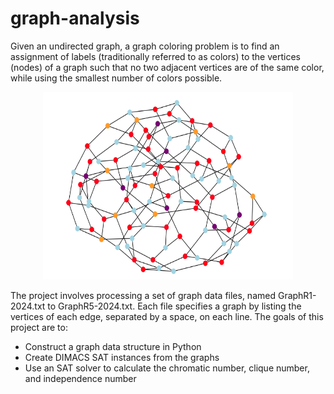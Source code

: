 # graph-analysis

Given an undirected graph, a graph coloring problem is to find an assignment of labels (traditionally referred to as colors) to the vertices (nodes) of a graph such that no two adjacent vertices are of the same color, while using the smallest number of colors possible.

<p align="center">
  <img width="400" height="300" src="https://github.com/shazzad-hasan/graph-analysis/blob/main/images/graph-coloring.png" />
</p>

The project involves processing a set of graph data files, named GraphR1-2024.txt to GraphR5-2024.txt. Each file specifies a graph by listing the vertices of each edge, separated by a space, on each line. The goals of this project are to:

- Construct a graph data structure in Python
- Create DIMACS SAT instances from the graphs
- Use an SAT solver to calculate the chromatic number, clique number, and independence number

